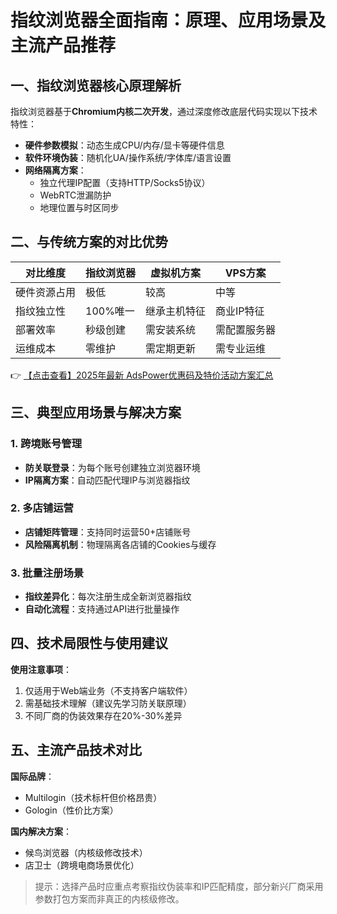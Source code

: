 # 指纹浏览器全面指南：原理、应用场景及主流产品推荐

## 一、指纹浏览器核心原理解析

指纹浏览器基于**Chromium内核二次开发**，通过深度修改底层代码实现以下技术特性：

- **硬件参数模拟**：动态生成CPU/内存/显卡等硬件信息
- **软件环境伪装**：随机化UA/操作系统/字体库/语言设置
- **网络隔离方案**：
  - 独立代理IP配置（支持HTTP/Socks5协议）
  - WebRTC泄漏防护
  - 地理位置与时区同步

## 二、与传统方案的对比优势

| 对比维度       | 指纹浏览器         | 虚拟机方案       | VPS方案          |
|----------------|--------------------|------------------|------------------|
| 硬件资源占用   | 极低               | 较高             | 中等             |
| 指纹独立性     | 100%唯一           | 继承主机特征     | 商业IP特征       |
| 部署效率       | 秒级创建           | 需安装系统       | 需配置服务器     |
| 运维成本       | 零维护             | 需定期更新       | 需专业运维       |

👉 [【点击查看】2025年最新 AdsPower优惠码及特价活动方案汇总](https://bit.ly/adspower_free)

## 三、典型应用场景与解决方案

### 1. 跨境账号管理
- **防关联登录**：为每个账号创建独立浏览器环境
- **IP隔离方案**：自动匹配代理IP与浏览器指纹

### 2. 多店铺运营
- **店铺矩阵管理**：支持同时运营50+店铺账号
- **风险隔离机制**：物理隔离各店铺的Cookies与缓存

### 3. 批量注册场景
- **指纹差异化**：每次注册生成全新浏览器指纹
- **自动化流程**：支持通过API进行批量操作

## 四、技术局限性与使用建议

**使用注意事项**：
1. 仅适用于Web端业务（不支持客户端软件）
2. 需基础技术理解（建议先学习防关联原理）
3. 不同厂商的伪装效果存在20%-30%差异

## 五、主流产品技术对比

**国际品牌**：
- Multilogin（技术标杆但价格昂贵）
- Gologin（性价比方案）

**国内解决方案**：
- 候鸟浏览器（内核级修改技术）
- 店卫士（跨境电商场景优化）

> 提示：选择产品时应重点考察指纹伪装率和IP匹配精度，部分新兴厂商采用参数打包方案而非真正的内核级修改。